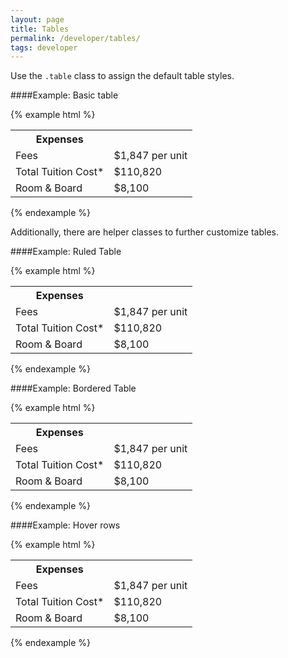 ```yaml
---
layout: page
title: Tables
permalink: /developer/tables/
tags: developer
---
```


Use the `.table` class to assign the default table styles.

####Example: Basic table

{% example html %}
<table class="table">
    <tbody>
        <tr>
            <th>Expenses</th>
            <td></td>
        </tr>
        <tr>
            <td>Fees</td>
            <td>$1,847 per unit</td>
        </tr>
        <tr>
            <td>Total Tuition Cost*</td>
            <td>$110,820</td>
        </tr>
        <tr>
            <td>Room &amp; Board</td>
            <td>$8,100</td>
        </tr>
    </tbody>
</table>
{% endexample %}

Additionally, there are helper classes to further customize tables.

####Example: Ruled Table

{% example html %}
<table class="table table-ruled">
    <tbody>
        <tr>
            <th>Expenses</th>
            <td></td>
        </tr>
        <tr>
            <td>Fees</td>
            <td>$1,847 per unit</td>
        </tr>
        <tr>
            <td>Total Tuition Cost*</td>
            <td>$110,820</td>
        </tr>
        <tr>
            <td>Room &amp; Board</td>
            <td>$8,100</td>
        </tr>
    </tbody>
</table>
{% endexample %}

####Example: Bordered Table

{% example html %}
<table class="table table-bordered">
    <tbody>
        <tr>
            <th>Expenses</th>
            <td></td>
        </tr>
        <tr>
            <td>Fees</td>
            <td>$1,847 per unit</td>
        </tr>
        <tr>
            <td>Total Tuition Cost*</td>
            <td>$110,820</td>
        </tr>
        <tr>
            <td>Room &amp; Board</td>
            <td>$8,100</td>
        </tr>
    </tbody>
</table>
{% endexample %}

####Example: Hover rows

{% example html %}
<table class="table table-hover table-ruled">
    <tbody>
        <tr>
            <th>Expenses</th>
            <td></td>
        </tr>
        <tr>
            <td>Fees</td>
            <td>$1,847 per unit</td>
        </tr>
        <tr>
            <td>Total Tuition Cost*</td>
            <td>$110,820</td>
        </tr>
        <tr>
            <td>Room &amp; Board</td>
            <td>$8,100</td>
        </tr>
    </tbody>
</table>
{% endexample %}
